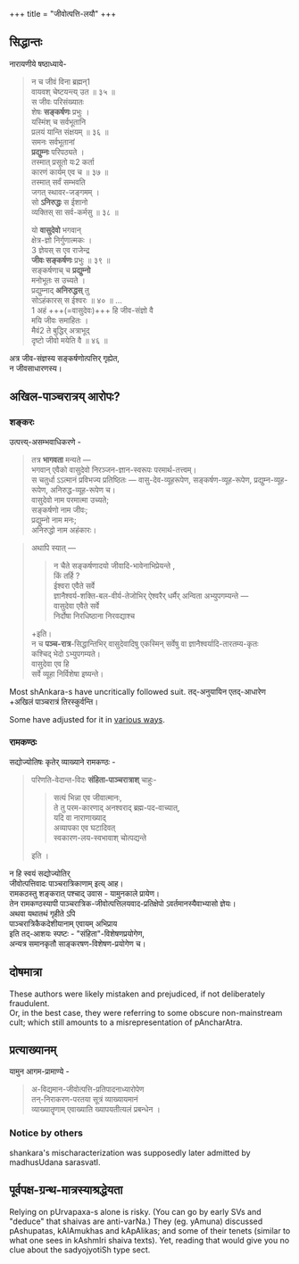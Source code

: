 +++
title = "जीवोत्पत्ति-लयौ"
+++

## सिद्धान्तः
नारायणीये षष्ठाध्याये- 

> न च जीवं विना ब्रह्मन्1  
वायवश् चेष्टयन्त्य् उत ॥ ३५ ॥  
स जीवः परिसंख्यातः  
शेषः **सङ्कर्षणः** प्रभुः ।  
यस्मिंश् च सर्वभूतानि  
प्रलयं यान्ति संक्षयम् ॥ ३६ ॥  
समनः सर्वभूतानां  
**प्रद्युम्नः** परिपठ्यते ।  
तस्मात् प्रसूतो यः2 कर्ता  
कारणं कार्यम् एव च ॥ ३७ ॥  
> तस्मात् सर्वं सम्भवति  
जगत् स्थावर-जङ्गमम् ।  
सो **ऽनिरुद्धः** स ईशानो  
व्यक्तिस् सा सर्व-कर्मसु ॥ ३८ ॥  
> 
> यो **वासुदेवो** भगवान्  
क्षेत्र-ज्ञो निर्गुणात्मकः ।  
3 ज्ञेयस् स एव राजेन्द्र  
**जीवः सङ्कर्षणः** प्रभुः ॥ ३९ ॥  
सङ्कर्षणाच् च **प्रद्युम्नो**  
मनोभूतः स उच्यते ।  
प्रद्युम्नाद् **अनिरुद्धस्** तु  
सोऽहंकारस् स ईश्वरः ॥ ४० ॥ …  
> 1 अहं +++(=वासुदेवः)+++ हि जीव-संज्ञो वै  
मयि जीवः समाहितः ।  
मैवं2 ते बुद्धिर् अत्राभूद्  
दृष्टो जीवो मयेति वै ॥ ४६ ॥

अत्र जीव-संज्ञस्य सङ्कर्षणोत्पत्तिर् गृह्येत,  
न जीवसाधारणस्य। 


## अखिल-पाञ्चरात्रय् आरोपः?
### शङ्करः
उत्पत्त्य्-असम्भवाधिकरणे - 

> तत्र **भागवता** मन्यते —  
भगवान् एवैको वासुदेवो निरञ्जन-ज्ञान-स्वरूपः परमार्थ-तत्त्वम्।  
स चतुर्धा ऽऽत्मानं प्रविभज्य प्रतिष्ठितः — वासु-देव-व्यूहरूपेण, सङ्कर्षण-व्यूह-रूपेण, प्रद्युम्न-व्यूह-रूपेण, अनिरुद्ध-व्यूह-रूपेण च।  
वासुदेवो नाम परमात्मा उच्यते;  
सङ्कर्षणो नाम जीवः;  
प्रद्युम्नो नाम मनः;  
अनिरुद्धो नाम अहंकारः।  

> अथापि स्यात् — 
>
>> न चैते सङ्कर्षणादयो जीवादि-भावेनाभिप्रेयन्ते ,  
> किं तर्हि ?  
ईश्वरा एवैते सर्वे  
ज्ञानैश्वर्य-शक्ति-बल-वीर्य-तेजोभिर् ऐश्वरैर् धर्मैर् अन्विता अभ्युपगम्यन्ते —  
वासुदेवा एवैते सर्वे  
निर्दोषा निरधिष्ठाना निरवद्याश्च 
>
> +इति।  
> न च **पञ्च-रात्र**-सिद्धान्तिभिर् वासुदेवादिषु एकस्मिन् सर्वेषु वा ज्ञानैश्वर्यादि-तारतम्य-कृतः  
कश्चिद् भेदो ऽभ्युपगम्यते।  
वासुदेवा एव हि  
सर्वे व्यूहा निर्विशेषा इष्यन्ते।  


Most shAnkara-s have uncritically followed suit. तद्-अनुयायिन एतद्-आधारेण +अखिलं पाञ्चरात्रं तिरस्कुर्वन्ति। 

Some have adjusted for it in [various ways](/AgamaH_brAhmaH/shAnkara-darshanam/tattvam/vishvAsaH/misadvertisement/kas_saguNam_brahma). 

### रामकण्ठः
सद्योज्योतिषः कृतेर् व्याख्याने रामकण्ठः - 

> परिणति-वेदान्त-विदः **संहिता-पाञ्चरात्राश्** चाहुः-   
> 
> > सत्यं भिन्ना एव जीवात्मानः,  
ते तु परम-कारणाद् अनश्वराद् ब्रह्म-पद-वाच्यात्,  
यदि वा नाराणाख्याद्  
अव्यापका एव घटादिवत्  
स्वकारण-लय-स्वभावाश् चोत्पद्यन्ते
> 
> इति ।  

न हि स्वयं सद्योज्योतिर्  
जीवोत्पत्तिवादः पाञ्चरात्रिकाणाम् इत्य् आह।  
रामकठस्तु शङ्करात् पश्चाद् उवास - यामुनकाले प्रायेण।  
तेन रामकण्ठस्यापी पाञ्चरात्रिक-जीवोत्पत्तिलयवाद-प्रतिक्षेपो ऽवर्तमानस्यैवाभ्यासो ज्ञेयः।  
अथवा यथातथं गृहीते ऽपि  
पाञ्चरात्रिकैकदेशीयानाम् एवायम् अभिप्राय  
इति तद्-आशयः स्पष्टः - "संहिता"-विशेषणप्रयोगेण,  
अन्यत्र समानकृतौ साङ्करषण-विशेषण-प्रयोगेण च। 

## दोषमात्रा
These authors were likely mistaken and prejudiced, if not deliberately fraudulent.  
Or, in the best case, they were referring to some obscure non-mainstream cult; which still amounts to a misrepresentation of pAncharAtra.

## प्रत्याख्यानम्
यामुन आगम-प्रामाण्ये -

> अ-विद्यमान-जीवोत्पत्ति-प्रतिपादनाध्यारोपेण  
तन्-निराकरण-परतया सूत्रं व्याख्यायमानं  
व्याख्यातॄणाम् एवाख्याति ख्यापयतीत्यलं प्रबन्धेन ।

### Notice by others
shankara's mischaracterization was supposedly later admitted by madhusUdana sarasvatI.

## पूर्वपक्ष-ग्रन्थ-मात्रस्याश्रद्धेयता
Relying on pUrvapaxa-s alone is risky. (You can go by early SVs and "deduce" that shaivas are anti-varNa.) They (eg. yAmuna) discussed pAshupatas, kAlAmukhas and kApAlikas; and some of their tenets (similar to what one sees in kAshmIri shaiva texts). Yet, reading that would give you no clue about the sadyojyotiSh type sect.

